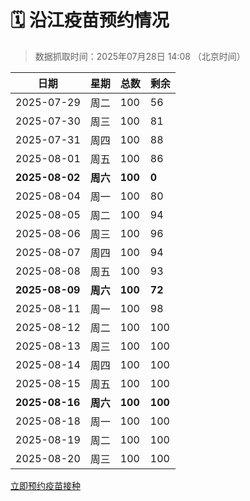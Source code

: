 # 🗓️ 沿江疫苗预约情况

> 数据抓取时间：2025年07月28日 14:08 （北京时间）

| 日期 | 星期 | 总数 | 剩余 |
|------|------|------|------|
| 2025-07-29 | 周二 | 100 | 56 |
| 2025-07-30 | 周三 | 100 | 81 |
| 2025-07-31 | 周四 | 100 | 88 |
| 2025-08-01 | 周五 | 100 | 86 |
| **2025-08-02** | **周六** | **100** | **0** |
| 2025-08-04 | 周一 | 100 | 80 |
| 2025-08-05 | 周二 | 100 | 94 |
| 2025-08-06 | 周三 | 100 | 96 |
| 2025-08-07 | 周四 | 100 | 94 |
| 2025-08-08 | 周五 | 100 | 93 |
| **2025-08-09** | **周六** | **100** | **72** |
| 2025-08-11 | 周一 | 100 | 98 |
| 2025-08-12 | 周二 | 100 | 100 |
| 2025-08-13 | 周三 | 100 | 100 |
| 2025-08-14 | 周四 | 100 | 100 |
| 2025-08-15 | 周五 | 100 | 100 |
| **2025-08-16** | **周六** | **100** | **100** |
| 2025-08-18 | 周一 | 100 | 100 |
| 2025-08-19 | 周二 | 100 | 100 |
| 2025-08-20 | 周三 | 100 | 100 |


<div class="button-container">
<a class="btn" href="http://yfzweb.ishequ.net/#/login" target="_blank">立即预约疫苗接种</a>
</div>
